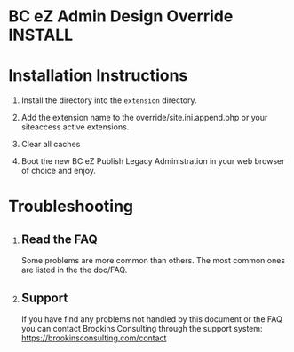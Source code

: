 BC eZ Admin Design Override INSTALL
========================

# Installation Instructions

1. Install the directory into the `extension` directory.

2. Add the extension name to the override/site.ini.append.php or your siteaccess active extensions.

3. Clear all caches

4. Boot the new BC eZ Publish Legacy Administration in your web browser of choice and enjoy.


Troubleshooting
===============

1. Read the FAQ
   ------------

   Some problems are more common than others. The most common ones
   are listed in the the doc/FAQ.

2. Support
   -------

   If you have find any problems not handled by this document or the FAQ you
   can contact Brookins Consulting through the support system:
   https://brookinsconsulting.com/contact